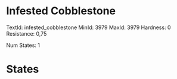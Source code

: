 # Infested Cobblestone
TextId: infested_cobblestone
MinId: 3979
MaxId: 3979
Hardness: 0
Resistance: 0,75

Num States: 1
# States
```

```